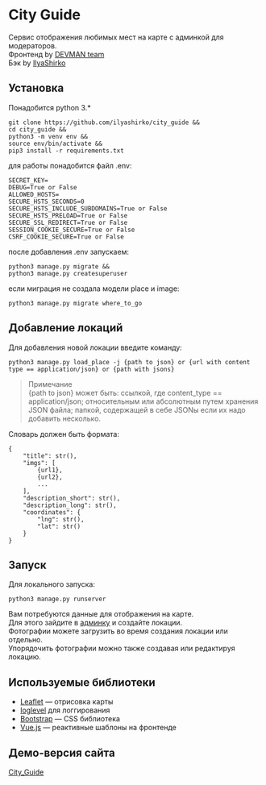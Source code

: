 # City Guide
Сервис отображения любимых мест на карте с админкой для модераторов.  
Фронтенд by [DEVMAN team](https://dvmn.org)  
Бэк by [IlyaShirko](https://github.com/ilyashirko)

## Установка
Понадобится python 3.*
```
git clone https://github.com/ilyashirko/city_guide &&
cd city_guide &&
python3 -m venv env &&
source env/bin/activate &&
pip3 install -r requirements.txt
```  

для работы понадобится файл .env:
```
SECRET_KEY=
DEBUG=True or False
ALLOWED_HOSTS=
SECURE_HSTS_SECONDS=0
SECURE_HSTS_INCLUDE_SUBDOMAINS=True or False
SECURE_HSTS_PRELOAD=True or False
SECURE_SSL_REDIRECT=True or False
SESSION_COOKIE_SECURE=True or False
CSRF_COOKIE_SECURE=True or False
```  

после добавления .env запускаем:
```
python3 manage.py migrate &&
python3 manage.py createsuperuser
```  

если миграция не создала модели place и image:
```
python3 manage.py migrate where_to_go
```
## Добавление локаций
Для добавления новой локации введите команду:
```
python3 manage.py load_place -j {path to json} or {url with content type == application/json} or {path with jsons}
```
> Примечание  
> {path to json} может быть:
>   ссылкой, где content_type == application/json;
>   относительным или абсолютным путем хранения JSON файла;
>   папкой, содержащей в себе JSONы если их надо добавить несколько.  

Словарь должен быть формата:
```
{
    "title": str(),
    "imgs": [
        {url1},
        {url2},
        ...
    ],
    "description_short": str(),
    "description_long": str(),
    "coordinates": {
        "lng": str(),
        "lat": str()
    }
}
```

## Запуск
Для локального запуска:
```
python3 manage.py runserver
```
Вам потребуются данные для отображения на карте.  
Для этого зайдите в [админку](http://127.0.0.1:8000/admin) и создайте локации.  
Фотографии можете загрузить во время создания локации или отдельно.  
Упорядочить фотографии можно также создавая или редактируя локацию.

## Используемые библиотеки

* [Leaflet](https://leafletjs.com/) — отрисовка карты
* [loglevel](https://www.npmjs.com/package/loglevel) для логгирования
* [Bootstrap](https://getbootstrap.com/) — CSS библиотека
* [Vue.js](https://ru.vuejs.org/) — реактивные шаблоны на фронтенде


## Демо-версия сайта
[City_Guide](https://ilyashirko.pythonanywhere.com/)

